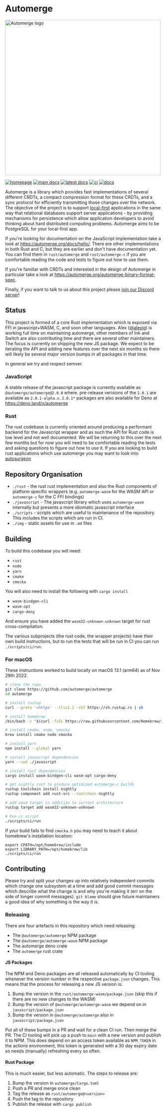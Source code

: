 # Automerge

<img src='./img/sign.svg' width='500' alt='Automerge logo' />

[![homepage](https://img.shields.io/badge/homepage-published-informational)](https://automerge.org/)
[![main docs](https://img.shields.io/badge/docs-main-informational)](https://automerge.org/automerge/automerge/)
[![latest docs](https://img.shields.io/badge/docs-latest-informational)](https://docs.rs/automerge/latest/automerge)
[![ci](https://github.com/automerge/automerge/actions/workflows/ci.yaml/badge.svg)](https://github.com/automerge/automerge/actions/workflows/ci.yaml)
[![docs](https://github.com/automerge/automerge/actions/workflows/docs.yaml/badge.svg)](https://github.com/automerge/automerge/actions/workflows/docs.yaml)

Automerge is a library which provides fast implementations of several different
CRDTs, a compact compression format for these CRDTs, and a sync protocol for
efficiently transmitting those changes over the network. The objective of the
project is to support [local-first](https://www.inkandswitch.com/local-first/) applications in the same way that relational
databases support server applications - by providing mechanisms for persistence
which allow application developers to avoid thinking about hard distributed
computing problems. Automerge aims to be PostgreSQL for your local-first app.

If you're looking for documentation on the JavaScript implementation take a look
at https://automerge.org/docs/hello/. There are other implementations in both
Rust and C, but they are earlier and don't have documentation yet. You can find
them in `rust/automerge` and `rust/automerge-c` if you are comfortable
reading the code and tests to figure out how to use them.

If you're familiar with CRDTs and interested in the design of Automerge in
particular take a look at https://automerge.org/automerge-binary-format-spec.

Finally, if you want to talk to us about this project please [join our Discord server](https://discord.gg/HrpnPAU5zx)!

## Status

This project is formed of a core Rust implementation which is exposed via FFI in
javascript+WASM, C, and soon other languages. Alex
([@alexjg](https://github.com/alexjg/)) is working full time on maintaining
automerge, other members of Ink and Switch are also contributing time and there
are several other maintainers. The focus is currently on shipping the new JS
package. We expect to be iterating the API and adding new features over the next
six months so there will likely be several major version bumps in all packages
in that time.

In general we try and respect semver.

### JavaScript

A stable release of the javascript package is currently available as
`@automerge/automerge@2.0.0` where. pre-release verisions of the `2.0.1` are
available as `2.0.1-alpha.n`. `2.0.1*` packages are also available for Deno at
https://deno.land/x/automerge

### Rust

The rust codebase is currently oriented around producing a performant backend
for the Javascript wrapper and as such the API for Rust code is low level and
not well documented. We will be returning to this over the next few months but
for now you will need to be comfortable reading the tests and asking questions
to figure out how to use it. If you are looking to build rust applications which
use automerge you may want to look into
[autosurgeon](https://github.com/alexjg/autosurgeon)

## Repository Organisation

- `./rust` - the rust rust implementation and also the Rust components of
  platform specific wrappers (e.g. `automerge-wasm` for the WASM API or
  `automerge-c` for the C FFI bindings)
- `./javascript` - The javascript library which uses `automerge-wasm`
  internally but presents a more idiomatic javascript interface
- `./scripts` - scripts which are useful to maintenance of the repository.
  This includes the scripts which are run in CI.
- `./img` - static assets for use in `.md` files

## Building

To build this codebase you will need:

- `rust`
- `node`
- `yarn`
- `cmake`
- `cmocka`

You will also need to install the following with `cargo install`

- `wasm-bindgen-cli`
- `wasm-opt`
- `cargo-deny`

And ensure you have added the `wasm32-unknown-unknown` target for rust cross-compilation.

The various subprojects (the rust code, the wrapper projects) have their own
build instructions, but to run the tests that will be run in CI you can run
`./scripts/ci/run`.

### For macOS

These instructions worked to build locally on macOS 13.1 (arm64) as of
Nov 29th 2022.

```bash
# clone the repo
git clone https://github.com/automerge/automerge
cd automerge

# install rustup
curl --proto '=https' --tlsv1.2 -sSf https://sh.rustup.rs | sh

# install homebrew
/bin/bash -c "$(curl -fsSL https://raw.githubusercontent.com/Homebrew/install/HEAD/install.sh)"

# install cmake, node, cmocka
brew install cmake node cmocka

# install yarn
npm install --global yarn

# install javascript dependencies
yarn --cwd ./javascript

# install rust dependencies
cargo install wasm-bindgen-cli wasm-opt cargo-deny

# get nightly rust to produce optimized automerge-c builds
rustup toolchain install nightly
rustup component add rust-src --toolchain nightly

# add wasm target in addition to current architecture
rustup target add wasm32-unknown-unknown

# Run ci script
./scripts/ci/run
```

If your build fails to find `cmocka.h` you may need to teach it about homebrew's
installation location:

```
export CPATH=/opt/homebrew/include
export LIBRARY_PATH=/opt/homebrew/lib
./scripts/ci/run
```

## Contributing

Please try and split your changes up into relatively independent commits which
change one subsystem at a time and add good commit messages which describe what
the change is and why you're making it (err on the side of longer commit
messages). `git blame` should give future maintainers a good idea of why
something is the way it is.

### Releasing

There are four artefacts in this repository which need releasing:

* The `@automerge/automerge` NPM package
* The `@automerge/automerge-wasm` NPM package
* The automerge deno crate
* The `automerge` rust crate

#### JS Packages

The NPM and Deno packages are all released automatically by CI tooling whenever
the version number in the respective `package.json` changes. This means that
the process for releasing a new JS version is:

1. Bump the version in the `rust/automerge-wasm/package.json` (skip this if there
   are no new changes to the WASM)
2. Bump the version of `@automerge/automerge-wasm` we depend on in `javascript/package.json`
3. Bump the version in `@automerge/automerge` also in `javascript/package.json`

Put all of these bumps in a PR and wait for a clean CI run. Then merge the PR.
The CI tooling will pick up a push to `main` with a new version and publish it
to NPM. This does depend on an access token available as `NPM_TOKEN` in the 
actions environment, this token is generated with a 30 day expiry date so needs
(manually) refreshing every so often.

#### Rust Package

This is much easier, but less automatic. The steps to release are:

1. Bump the version in `automerge/Cargo.toml`
2. Push a PR and merge once clean
3. Tag the release as `rust/automerge@<version>`
4. Push the tag to the repository
5. Publish the release with `cargo publish`
